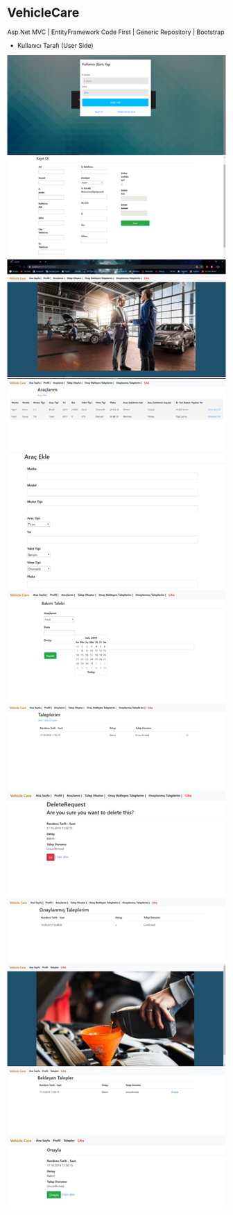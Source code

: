# VehicleCare
Asp.Net MVC | EntityFramework Code First | Generic Repository | Bootstrap

- Kullanıcı Tarafı (User Side) 

<img src="Screenshots/1.PNG">  

<img src="Screenshots/2.PNG">  

<img src="Screenshots/3.PNG">  

<img src="Screenshots/4.PNG"> 

<img src="Screenshots/5.PNG">  

<img src="Screenshots/6.PNG">  

<img src="Screenshots/7.PNG">  

<img src="Screenshots/8.PNG">  

<img src="Screenshots/9.PNG">  

<img src="Screenshots/10.PNG">  

<img src="Screenshots/11.PNG">  

<img src="Screenshots/12.PNG">  
